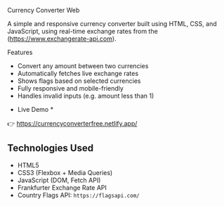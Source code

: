 Currency Converter Web 

A simple and responsive currency converter built using HTML, CSS, and JavaScript, using real-time exchange rates from the (https://www.exchangerate-api.com).

 Features

- Convert any amount between two currencies
- Automatically fetches live exchange rates
- Shows flags based on selected currencies
- Fully responsive and mobile-friendly
- Handles invalid inputs (e.g. amount less than 1)

* Live Demo *

👉 https://currencyconverterfree.netlify.app/

## Technologies Used

- HTML5
- CSS3 (Flexbox + Media Queries)
- JavaScript (DOM, Fetch API)
- Frankfurter Exchange Rate API
- Country Flags API: `https://flagsapi.com/`




